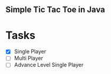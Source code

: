 ## Simple Tic Tac Toe in Java

# Tasks
- [x] Single Player
- [ ] Multi Player
- [ ] Advance Level Single Player
